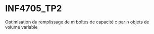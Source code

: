 # INF4705_TP2
Optimisation du remplissage de m boîtes de capacité c par n objets de volume variable
